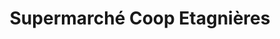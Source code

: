 ---
title: "Supermarché Coop Etagnières"
url: /etagnieres/supermarche-coop-etagnieres/
shop: Supermarkt
---